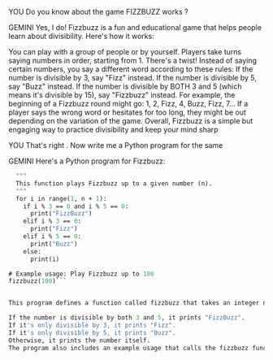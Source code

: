 YOU 
Do you know about the game FIZZBUZZ works ?

GEMINI
Yes, I do! Fizzbuzz is a fun and educational game that helps people learn about divisibility. Here's how it works:

You can play with a group of people or by yourself.
Players take turns saying numbers in order, starting from 1.
There's a twist! Instead of saying certain numbers, you say a different word according to these rules:
If the number is divisible by 3, say "Fizz" instead.
If the number is divisible by 5, say "Buzz" instead.
If the number is divisible by BOTH 3 and 5 (which means it's divisible by 15), say "Fizzbuzz" instead.
For example, the beginning of a Fizzbuzz round might go: 1, 2, Fizz, 4, Buzz, Fizz, 7...
If a player says the wrong word or hesitates for too long, they might be out depending on the variation of the game.
Overall, Fizzbuzz is a simple but engaging way to practice divisibility and keep your mind sharp

YOU
That's right . Now write me a Python program for the same 

GEMINI
Here's a Python program for Fizzbuzz:

```def fizzbuzz(n):
  """
  This function plays Fizzbuzz up to a given number (n).
  """
  for i in range(1, n + 1):
    if i % 3 == 0 and i % 5 == 0:
      print("FizzBuzz")
    elif i % 3 == 0:
      print("Fizz")
    elif i % 5 == 0:
      print("Buzz")
    else:
      print(i)

# Example usage: Play Fizzbuzz up to 100
fizzbuzz(100)```


This program defines a function called fizzbuzz that takes an integer n as input. The function then iterates through numbers from 1 to n using a loop. Inside the loop, it checks for divisibility by 3 and 5 using the modulo operator (%).

If the number is divisible by both 3 and 5, it prints "FizzBuzz".
If it's only divisible by 3, it prints "Fizz".
If it's only divisible by 5, it prints "Buzz".
Otherwise, it prints the number itself.
The program also includes an example usage that calls the fizzbuzz function with the number 100. You can change this number to play Fizzbuzz up to a different limit.




